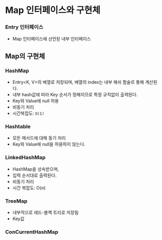 # Map 인터페이스와 구현체

### Entry 인터페이스 

- Map 인터페이스에 선언된 내부 인터페이스

## Map의 구현체

### HashMap

- Entry<K, V>의 배열로 저장되며, 배열의 index는 내부 해쉬 함술르 통해 계산된다.
- 내부 hash값에 따라 Key 순서가 정해지므로 특정 규칙없이 출력된다.
- Key와 Value에 null 허용
- 비동기 처리
- 시간복잡도: `O(1)`

### Hashtable

- 모든 메서드에 대해 동기 처리
- Key와 Value에 null을 허용하지 않는다.

### LinkedHashMap

- HashMap을 상속받으며, 
- 입력 순서대로 출력된다.
- 비동기 처리
- 시간 복잡도: O(n)

### TreeMap

- 내부적으로 레드-블랙 트리로 저장됨
- Key값

### ConCurrentHashMap

